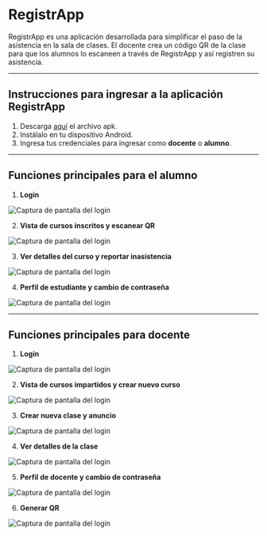 # RegistrApp

RegistrApp es una aplicación desarrollada para simplificar el paso de la asistencia en la sala de clases. El docente crea un código QR de la clase para que los alumnos lo escaneen a través de RegistrApp y así registren su asistencia.

---

## Instrucciones para ingresar a la aplicación RegistrApp

1. Descarga [aquí](https://github.com/belruz/Proyecto_RegistrApp/releases/download/v2.0.1/RegistrApp.apk) el archivo apk.  
2. Instálalo en tu dispositivo Android.  
3. Ingresa tus credenciales para ingresar como **docente** o **alumno**.  

---

## Funciones principales para el alumno

1. **Login**
   
![Captura de pantalla del login](images/login.jpg)

2.  **Vista de cursos inscritos y escanear QR**

![Captura de pantalla del login](images/vista_cursos_estudiante.jpg)

3. **Ver detalles del curso y reportar inasistencia**

![Captura de pantalla del login](images/detalles_curso_estudiante.jpg)

4. **Perfil de estudiante y cambio de contraseña**

![Captura de pantalla del login](images/perfil_estudiante.jpg)


---

## Funciones principales para docente

1. **Login**
      
![Captura de pantalla del login](images/login.jpg)

2. **Vista de cursos impartidos y crear nuevo curso**   

![Captura de pantalla del login](images/vista_cursos_docente.jpg)

3. **Crear nueva clase y anuncio**  

![Captura de pantalla del login](images/detalles_curso_docente.jpg)

4. **Ver detalles de la clase**

![Captura de pantalla del login](images/detalles_de_la_clase_docente.jpg)

5. **Perfil de docente y cambio de contraseña**

![Captura de pantalla del login](images/perfil_docente.jpg)

6. **Generar QR**

![Captura de pantalla del login](images/qr_docente.jpg)

